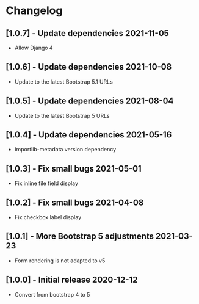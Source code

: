 # Changelog

## [1.0.7] - Update dependencies 2021-11-05

- Allow Django 4

## [1.0.6] - Update dependencies 2021-10-08

- Update to the latest Bootstrap 5.1 URLs

## [1.0.5] - Update dependencies 2021-08-04

- Update to the latest Bootstrap 5 URLs

## [1.0.4] - Update dependencies 2021-05-16

- importlib-metadata version dependency

## [1.0.3] - Fix small bugs 2021-05-01

- Fix inline file field display

## [1.0.2] - Fix small bugs 2021-04-08

- Fix checkbox label display

## [1.0.1] - More Bootstrap 5 adjustments 2021-03-23

- Form rendering is not adapted to v5

## [1.0.0] - Initial release 2020-12-12

- Convert from bootstrap 4 to 5
